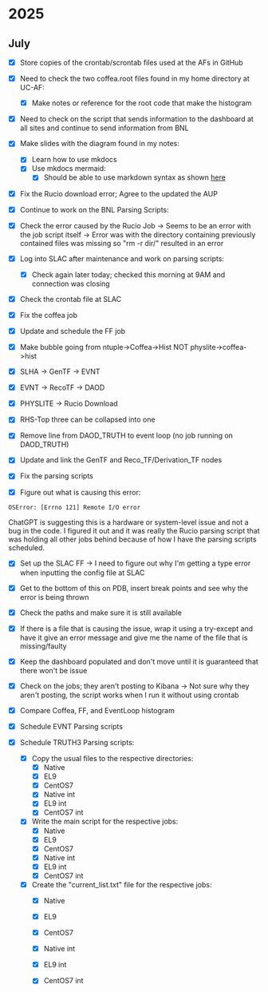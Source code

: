 # 2025

## July

- [X] Store copies of the crontab/scrontab files used at the AFs in GitHub
- [X] Need to check the two coffea.root files found in my home directory at UC-AF:
  - [X] Make notes or reference for the root code that make the histogram
- [X] Need to check on the script that sends information to the dashboard at all sites and continue to send information from BNL
- [X] Make slides with the diagram found in my notes:
  - [X] Learn how to use mkdocs
  - [X] Use mkdocs mermaid:
    - [X] Should be able to use markdown syntax as shown [here](https://squidfunk.github.io/mkdocs-material/reference/diagrams/#using-sequence-diagrams)
- [X] Fix the Rucio download error; Agree to the updated the AUP


- [X] Continue to work on the BNL Parsing Scripts:
- [X] Check the error caused by the Rucio Job -> Seems to be an error with the job script itself -> Error was with the directory containing previously contained files was missing so "rm -r dir/" resulted in an error
- [X] Log into SLAC after maintenance and work on parsing scripts:
  - [X] Check again later today; checked this morning at 9AM and connection was closing
- [X] Check the crontab file at SLAC
- [X] Fix the coffea job
- [X] Update and schedule the FF job
- [X] Make bubble going from ntuple->Coffea->Hist NOT physlite->coffea->hist
- [X] SLHA -> GenTF -> EVNT
- [X] EVNT -> RecoTF -> DAOD
- [X] PHYSLITE -> Rucio Download
- [X] RHS-Top three can be collapsed into one
- [X] Remove line from DAOD_TRUTH to event loop (no job running on DAOD_TRUTH)
- [X] Update and link the GenTF and Reco_TF/Derivation_TF nodes


- [X] Fix the parsing scripts
- [X] Figure out what is causing this error:
```bash
OSError: [Errno 121] Remote I/O error
```
ChatGPT is suggesting this is a hardware or system-level issue and not a bug in the code.
I figured it out and it was really the Rucio parsing script that was holding all other jobs behind because of how I have the parsing scripts scheduled.
- [X] Set up the SLAC FF -> I need to figure out why I'm getting a type error when inputting the config file at SLAC
- [X] Get to the bottom of this on PDB, insert break points and see why the error is being thrown
- [X] Check the paths and make sure it is still available
- [X] If there is a file that is causing the issue, wrap it using a try-except and have it give an error message and give me the name of the file that is missing/faulty
- [X] Keep the dashboard populated and don't move until it is guaranteed that there won't be issue
- [X] Check on the jobs; they aren't posting to Kibana -> Not sure why they aren't posting, the script works when I run it without using crontab


- [X] Compare Coffea, FF, and EventLoop histogram



- [X] Schedule EVNT Parsing scripts
- [X] Schedule TRUTH3 Parsing scripts:
  - [X] Copy the usual files to the respective directories:
    - [X] Native
    - [X] EL9
    - [X] CentOS7
    - [X] Native int
    - [X] EL9 int 
    - [X] CentOS7 int
  - [X] Write the main script for the respective jobs:
    - [X] Native
    - [X] EL9
    - [X] CentOS7
    - [X] Native int
    - [X] EL9 int 
    - [X] CentOS7 int
  - [X] Create the "current_list.txt" file for the respective jobs:
    - [X] Native
    - [X] EL9
    - [X] CentOS7
    - [X] Native int
    - [X] EL9 int 
    - [X] CentOS7 int

